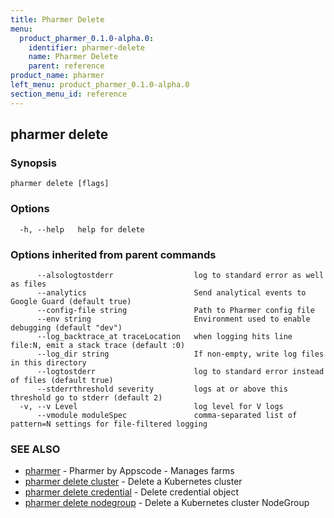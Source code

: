 ```yaml
---
title: Pharmer Delete
menu:
  product_pharmer_0.1.0-alpha.0:
    identifier: pharmer-delete
    name: Pharmer Delete
    parent: reference
product_name: pharmer
left_menu: product_pharmer_0.1.0-alpha.0
section_menu_id: reference
---
```

## pharmer delete



### Synopsis




```
pharmer delete [flags]
```

### Options

```
  -h, --help   help for delete
```

### Options inherited from parent commands

```
      --alsologtostderr                  log to standard error as well as files
      --analytics                        Send analytical events to Google Guard (default true)
      --config-file string               Path to Pharmer config file
      --env string                       Environment used to enable debugging (default "dev")
      --log_backtrace_at traceLocation   when logging hits line file:N, emit a stack trace (default :0)
      --log_dir string                   If non-empty, write log files in this directory
      --logtostderr                      log to standard error instead of files (default true)
      --stderrthreshold severity         logs at or above this threshold go to stderr (default 2)
  -v, --v Level                          log level for V logs
      --vmodule moduleSpec               comma-separated list of pattern=N settings for file-filtered logging
```

### SEE ALSO
* [pharmer](/docs/reference/pharmer.md)	 - Pharmer by Appscode - Manages farms
* [pharmer delete cluster](/docs/reference/pharmer_delete_cluster.md)	 - Delete a Kubernetes cluster
* [pharmer delete credential](/docs/reference/pharmer_delete_credential.md)	 - Delete  credential object
* [pharmer delete nodegroup](/docs/reference/pharmer_delete_nodegroup.md)	 - Delete a Kubernetes cluster NodeGroup


